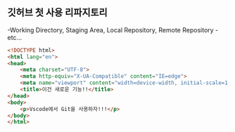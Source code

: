 ## 깃허브 첫 사용 리파지토리

-Working Directory, Staging Area, Local Repository, Remote Repository
-etc...

```html
<!DOCTYPE html>
<html lang="en">
<head>
    <meta charset="UTF-8">
    <meta http-equiv="X-UA-Compatible" content="IE=edge">
    <meta name="viewport" content="width=device-width, initial-scale=1.0">
    <title>이건 새로운 기능!!</title>
</head>
<body>
    <p>Vscode에서 Git을 사용하자!!!</p>
</body>
</html>
